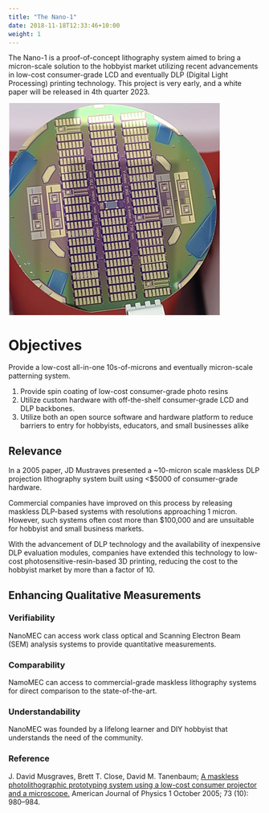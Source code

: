 ```yaml
---
title: "The Nano-1"
date: 2018-11-18T12:33:46+10:00
weight: 1
---
```


The Nano-1 is a proof-of-concept lithography system aimed to bring a micron-scale solution to the hobbyist market utilizing recent advancements in low-cost consumer-grade LCD and eventually DLP (Digital Light Processing) printing technology. This project is very early, and a white paper will be released in 4th quarter 2023.

![Accounting Services](/images/nano-1/wafer.png)

# Objectives

Provide a low-cost all-in-one 10s-of-microns and eventually micron-scale patterning system.

1. Provide spin coating of low-cost consumer-grade photo resins
2. Utilize custom hardware with off-the-shelf consumer-grade LCD and DLP backbones.
3. Utilize both an open source software and hardware platform to reduce barriers to entry for hobbyists, educators, and small businesses alike

## Relevance

In a 2005 paper, JD Mustraves presented a ~10-micron scale maskless DLP projection lithography system built using <$5000 of consumer-grade hardware.

Commercial companies have improved on this process by releasing maskless DLP-based systems with resolutions approaching 1 micron. However, such systems often cost more than $100,000 and are unsuitable for hobbyist and small business markets.

With the advancement of DLP technology and the availability of inexpensive DLP evaluation modules, companies have extended this technology to low-cost photosensitive-resin-based 3D printing, reducing the cost to the hobbyist market by more than a factor of 10.

## Enhancing Qualitative Measurements

### Verifiability

NanoMEC can access work class optical and Scanning Electron Beam (SEM) analysis systems to provide quantitative measurements.

### Comparability

NamoMEC can access to commercial-grade maskless lithography systems for direct comparison to the state-of-the-art.

### Understandability

NanoMEC was founded by a lifelong learner and DIY hobbyist that understands the need of the community.

### Reference
J. David Musgraves, Brett T. Close, David M. Tanenbaum; <a href="https://doi.org/10.1119/1.1924491">A maskless photolithographic prototyping system using a low-cost consumer projector and a microscope.</a> American Journal of Physics 1 October 2005; 73 (10): 980–984.